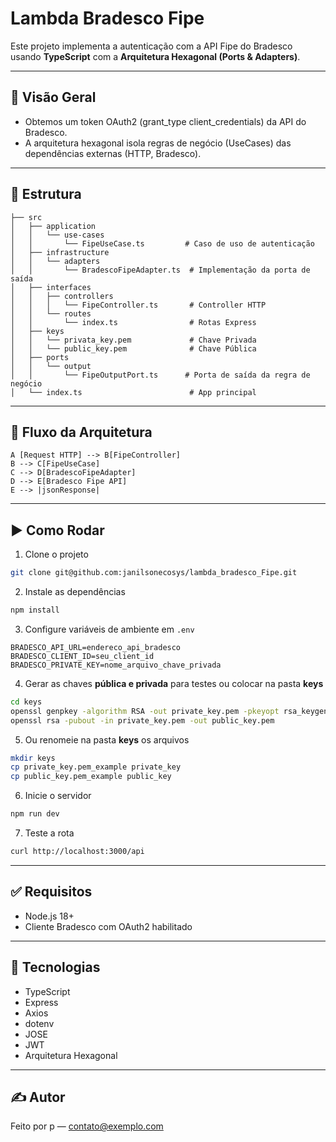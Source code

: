 # Lambda Bradesco Fipe

Este projeto implementa a autenticação com a API Fipe do Bradesco usando **TypeScript** com a **Arquitetura
Hexagonal (Ports & Adapters)**.

---

## 📌 Visão Geral

- Obtemos um token OAuth2 (grant\_type client\_credentials) da API do Bradesco.
- A arquitetura hexagonal isola regras de negócio (UseCases) das dependências externas (HTTP, Bradesco).

---

## 📁 Estrutura

```
├── src
│   ├── application
│   │   └── use-cases
│   │       └── FipeUseCase.ts         # Caso de uso de autenticação
│   ├── infrastructure
│   │   └── adapters
│   │       └── BradescoFipeAdapter.ts  # Implementação da porta de saída
│   ├── interfaces
│   │   ├── controllers
│   │   │   └── FipeController.ts       # Controller HTTP
│   │   └── routes
│   │       └── index.ts                # Rotas Express
│   ├── keys
│   │   └── privata_key.pem             # Chave Privada
│   │   └── public_key.pem              # Chave Pública
│   ├── ports
│   │   └── output
│   │       └── FipeOutputPort.ts      # Porta de saída da regra de negócio
│   └── index.ts                        # App principal
```

---

## 🔄 Fluxo da Arquitetura

```
A [Request HTTP] --> B[FipeController]
B --> C[FipeUseCase]
C --> D[BradescoFipeAdapter]
D --> E[Bradesco Fipe API]
E --> |jsonResponse|
```

---

## ▶️ Como Rodar

1. Clone o projeto

```bash
git clone git@github.com:janilsonecosys/lambda_bradesco_Fipe.git
```

2. Instale as dependências

```bash
npm install
```

3. Configure variáveis de ambiente em `.env`

```env
BRADESCO_API_URL=endereco_api_bradesco
BRADESCO_CLIENT_ID=seu_client_id
BRADESCO_PRIVATE_KEY=nome_arquivo_chave_privada
```

4. Gerar as chaves **pública e privada** para testes ou colocar na pasta **keys**

```bash
cd keys
openssl genpkey -algorithm RSA -out private_key.pem -pkeyopt rsa_keygen_bits:2048
openssl rsa -pubout -in private_key.pem -out public_key.pem
```

5. Ou renomeie na pasta **keys** os arquivos

```bash
mkdir keys
cp private_key.pem_example private_key
cp public_key.pem_example public_key
```

6. Inicie o servidor

```bash
npm run dev
```

7. Teste a rota

```bash
curl http://localhost:3000/api
```

---

## ✅ Requisitos

- Node.js 18+
- Cliente Bradesco com OAuth2 habilitado

---

## 🧱 Tecnologias

- TypeScript
- Express
- Axios
- dotenv
- JOSE
- JWT
- Arquitetura Hexagonal

---

## ✍️ Autor

Feito por p — [contato@exemplo.com](mailto\:contato@exemplo.com)

